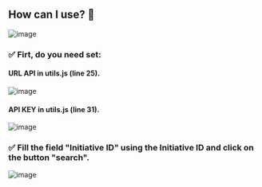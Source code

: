 
## How can I use? :dart: <br/>

![image](https://user-images.githubusercontent.com/29712683/129990778-54b6828d-5d01-4f12-a78f-6f607d1be9c6.png)
<br/>

### :white_check_mark: Firt, do you need set:

 #### URL API in utils.js (line 25).<br/>
![image](https://user-images.githubusercontent.com/29712683/129990937-65996218-c3c3-4d59-9e8d-c2ca3729a611.png)
  
  #### API KEY in utils.js (line 31).<br/>
![image](https://user-images.githubusercontent.com/29712683/129991014-87305027-7768-4fe9-b2a7-36ef7b725a5c.png)


### :white_check_mark: Fill the field "Initiative ID" using the Initiative ID  and click on the button "search".<br/>
![image](https://user-images.githubusercontent.com/29712683/129991452-328d5bc8-ed1f-4653-8c52-4cb52770a750.png)
<br/>
